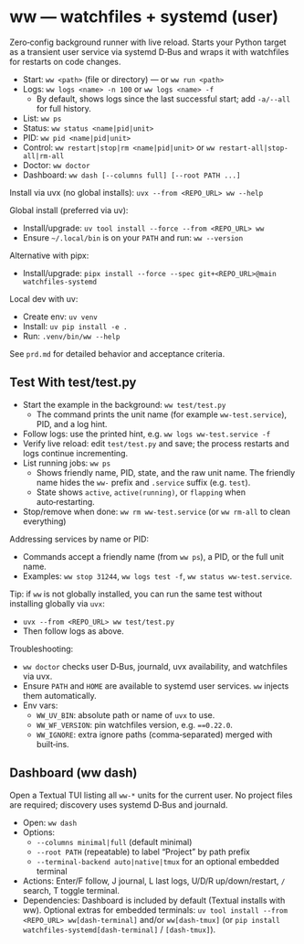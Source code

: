 # ww — watchfiles + systemd (user)

Zero‑config background runner with live reload. Starts your Python target as a transient user service via systemd D‑Bus and wraps it with watchfiles for restarts on code changes.

- Start: `ww <path>` (file or directory) — or `ww run <path>`
- Logs: `ww logs <name> -n 100` or `ww logs <name> -f`
  - By default, shows logs since the last successful start; add `-a/--all` for full history.
- List: `ww ps`
- Status: `ww status <name|pid|unit>`
- PID: `ww pid <name|pid|unit>`
- Control: `ww restart|stop|rm <name|pid|unit>` or `ww restart-all|stop-all|rm-all`
- Doctor: `ww doctor`
- Dashboard: `ww dash [--columns full] [--root PATH ...]`

Install via uvx (no global installs): `uvx --from <REPO_URL> ww --help`

Global install (preferred via uv):
- Install/upgrade: `uv tool install --force --from <REPO_URL> ww`
- Ensure `~/.local/bin` is on your `PATH` and run: `ww --version`

Alternative with pipx:
- Install/upgrade: `pipx install --force --spec git+<REPO_URL>@main watchfiles-systemd`

Local dev with uv:
- Create env: `uv venv`
- Install: `uv pip install -e .`
- Run: `.venv/bin/ww --help`

See `prd.md` for detailed behavior and acceptance criteria.

## Test With test/test.py

- Start the example in the background: `ww test/test.py`
  - The command prints the unit name (for example `ww-test.service`), PID, and a log hint.
- Follow logs: use the printed hint, e.g. `ww logs ww-test.service -f`
- Verify live reload: edit `test/test.py` and save; the process restarts and logs continue incrementing.
- List running jobs: `ww ps`
  - Shows friendly name, PID, state, and the raw unit name. The friendly name hides the `ww-` prefix and `.service` suffix (e.g. `test`).
  - State shows `active`, `active(running)`, or `flapping` when auto‑restarting.
- Stop/remove when done: `ww rm ww-test.service` (or `ww rm-all` to clean everything)

Addressing services by name or PID:
- Commands accept a friendly name (from `ww ps`), a PID, or the full unit name.
- Examples: `ww stop 31244`, `ww logs test -f`, `ww status ww-test.service`.

Tip: if `ww` is not globally installed, you can run the same test without installing globally via `uvx`:
- `uvx --from <REPO_URL> ww test/test.py`
- Then follow logs as above.

Troubleshooting:
- `ww doctor` checks user D‑Bus, journald, uvx availability, and watchfiles via uvx.
- Ensure `PATH` and `HOME` are available to systemd user services. `ww` injects them automatically.
- Env vars:
  - `WW_UV_BIN`: absolute path or name of `uvx` to use.
  - `WW_WF_VERSION`: pin watchfiles version, e.g. `==0.22.0`.
  - `WW_IGNORE`: extra ignore paths (comma‑separated) merged with built‑ins.

## Dashboard (ww dash)

Open a Textual TUI listing all `ww-*` units for the current user. No project files are required; discovery uses systemd D‑Bus and journald.

- Open: `ww dash`
- Options:
  - `--columns minimal|full` (default minimal)
  - `--root PATH` (repeatable) to label “Project” by path prefix
  - `--terminal-backend auto|native|tmux` for an optional embedded terminal
- Actions: Enter/F follow, J journal, L last logs, U/D/R up/down/restart, `/` search, T toggle terminal.
- Dependencies: Dashboard is included by default (Textual installs with ww). Optional extras for embedded terminals: `uv tool install --from <REPO_URL> ww[dash-terminal]` and/or `ww[dash-tmux]` (or `pip install watchfiles-systemd[dash-terminal]` / `[dash-tmux]`).
